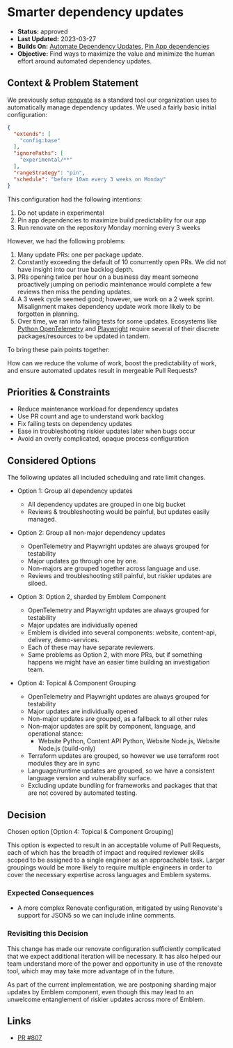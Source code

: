 # Smarter dependency updates

* **Status:** approved
* **Last Updated:** 2023-03-27
* **Builds On:** [Automate Dependency Updates](2022-06-automate-dependencies.md), [Pin App dependencies](2022-06-pin-dependencies.md)
* **Objective:** Find ways to maximize the value and minimize the human effort around automated dependency updates.

## Context & Problem Statement

We previously setup [renovate](https://docs.renovatebot.com/) as a standard
tool our organization uses to automatically manage dependency updates. We used
a fairly basic initial configuration:

```json
{
  "extends": [
    "config:base"
  ],
  "ignorePaths": [
    "experimental/**"
  ],
  "rangeStrategy": "pin",
  "schedule": "before 10am every 3 weeks on Monday"
}
```

This configuration had the following intentions:

1. Do not update in experimental
2. Pin app dependencies to maximize build predictability for our app
3. Run renovate on the repository Monday morning every 3 weeks

However, we had the following problems:

1. Many update PRs: one per package update.
2. Constantly exceeding the default of 10 conurrently open PRs. We did not have
   insight into our true backlog depth.
3. PRs opening twice per hour on a business day meant someone proactively jumping
   on periodic maintenance would complete a few reviews then miss the pending updates.
4. A 3 week cycle seemed good; however, we work on a 2 week sprint.
   Misalignment makes dependency update work more likely to be forgotten in planning.
5. Over time, we ran into failing tests for some updates. Ecosystems like
   [Python OpenTelemetry](https://opentelemetry.io/docs/instrumentation/python/)
   and [Playwright](https://playwright.dev/) require several of their discrete
   packages/resources to be updated in tandem.

To bring these pain points together:

How can we reduce the volume of work, boost the predictability of work, and
ensure automated updates result in mergeable Pull Requests?

## Priorities & Constraints <!-- optional -->

* Reduce maintenance workload for dependency updates
* Use PR count and age to understand work backlog
* Fix failing tests on dependency updates
* Ease in troubleshooting riskier updates later when bugs occur
* Avoid an overly complicated, opaque process configuration

## Considered Options

The following updates all included scheduling and rate limit changes.

* Option 1: Group all dependency updates
  * All dependency updates are grouped in one big bucket
  * Reviews & troubleshooting
  would be painful, but updates easily managed.

* Option 2: Group all non-major dependency updates
  * OpenTelemetry and Playwright updates are always grouped for testability
  * Major updates go through one by one.
  * Non-majors are grouped together across language and use.
  * Reviews and troubleshooting still painful, but riskier updates are siloed.

* Option 3: Option 2, sharded by Emblem Component
  * OpenTelemetry and Playwright updates are always grouped for testability
  * Major updates are individually opened
  * Emblem is divided into several components: website, content-api, delivery, demo-services.
  * Each of these may have separate reviewers.
  * Same problems as Option 2, with more PRs, but if something happens we might
    have an easier time building an investigation team.

* Option 4: Topical & Component Grouping
  * OpenTelemetry and Playwright updates are always grouped for testability
  * Major updates are individually opened
  * Non-major updates are grouped, as a fallback to all other rules
  * Non-major updates are split by component, language, and operational stance:
    * Website Python, Content API Python, Website Node.js, Website Node.js (build-only)
  * Terraform updates are grouped, so however we use terraform root modules they
    are in sync
  * Language/runtime updates are grouped, so we have a consistent language version
    and vulnerability surface.
  * Excluding update bundling for frameworks and packages that that are not covered
    by automated testing.

## Decision

Chosen option [Option 4: Topical & Component Grouping]

This option is expected to result in an acceptable volume of Pull Requests, each
of which has the breadth of impact and required reviewer skills scoped to be
assigned to a single engineer as an approachable task. Larger
groupings would be more likely to require multiple engineers in order to
cover the necessary expertise across languages and Emblem systems.

### Expected Consequences <!-- optional -->

* A more complex Renovate configuration, mitigated by using Renovate's support
  for JSON5 so we can include inline comments.

### Revisiting this Decision <!-- optional -->

This change has made our renovate configuration sufficiently complicated that we
expect additional iteration will be necessary. It has also helped our team
understand more of the power and opportunity in use of the renovate tool, which
may may take more advantage of in the future.

As part of the current implementation, we are postponing sharding major updates
by Emblem component, even though this may lead to an unwelcome entanglement of
riskier updates across more of Emblem.

## Links

* [PR #807](https://github.com/GoogleCloudPlatform/emblem/pull/807)
